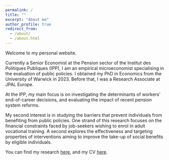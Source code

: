 ```yaml
---
permalink: /
title: ""
excerpt: "About me"
author_profile: true
redirect_from: 
  - /about/
  - /about.html
---
```


Welcome to my personal website.  

Currently a Senior Economist at the Pension sector of the Institut des Politiques Publiques (IPP), I am an empirical microeconomist specialising in the evaluation of public policies. I obtained my PhD in Economics from the University of Warwick in 2023. Before that, I was a Research Associate at JPAL Europe.

At the IPP, my main focus is on investigating the determinants of workers' end-of-career decisions, and evaluating the impact of recent pension system reforms.

My second interest is in studying the barriers that prevent individuals from benefiting from public policies. One strand of this research focuses on the financial constraints faced by job-seekers wishing to enrol in adult vocational training. A second explores the effectiveness and targeting properties of interventions aiming to improve the take-up of social benefits by eligible individuals.

You can find my research [here](/research/), and my CV [here](/files/Todor_Tochev_CV.pdf).

